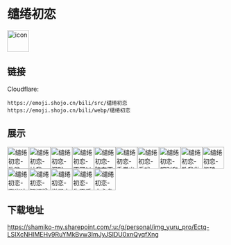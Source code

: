 # 缱绻初恋
<img src="https://emoji.shojo.cn/bili/src/缱绻初恋/icon.png" width="50" height="50" alt="icon">

## 链接
Cloudflare:
```
https://emoji.shojo.cn/bili/src/缱绻初恋
https://emoji.shojo.cn/bili/webp/缱绻初恋
```
## 展示
<img src="https://emoji.shojo.cn/bili/src/缱绻初恋/缱绻初恋-洗脑.png" width="50" height="50" alt="缱绻初恋-洗脑"><img src="https://emoji.shojo.cn/bili/src/缱绻初恋/缱绻初恋-抽我.png" width="50" height="50" alt="缱绻初恋-抽我"><img src="https://emoji.shojo.cn/bili/src/缱绻初恋/缱绻初恋-沉默.png" width="50" height="50" alt="缱绻初恋-沉默"><img src="https://emoji.shojo.cn/bili/src/缱绻初恋/缱绻初恋-不可以瑟瑟.png" width="50" height="50" alt="缱绻初恋-不可以瑟瑟"><img src="https://emoji.shojo.cn/bili/src/缱绻初恋/缱绻初恋-脏东西.png" width="50" height="50" alt="缱绻初恋-脏东西"><img src="https://emoji.shojo.cn/bili/src/缱绻初恋/缱绻初恋-重拳出击.png" width="50" height="50" alt="缱绻初恋-重拳出击"><img src="https://emoji.shojo.cn/bili/src/缱绻初恋/缱绻初恋-看戏.png" width="50" height="50" alt="缱绻初恋-看戏"><img src="https://emoji.shojo.cn/bili/src/缱绻初恋/缱绻初恋-都别和我抢.png" width="50" height="50" alt="缱绻初恋-都别和我抢"><img src="https://emoji.shojo.cn/bili/src/缱绻初恋/缱绻初恋-教我做事？.png" width="50" height="50" alt="缱绻初恋-教我做事？"><img src="https://emoji.shojo.cn/bili/src/缱绻初恋/缱绻初恋-搬砖.png" width="50" height="50" alt="缱绻初恋-搬砖"><img src="https://emoji.shojo.cn/bili/src/缱绻初恋/缱绻初恋-百米冲刺.png" width="50" height="50" alt="缱绻初恋-百米冲刺"><img src="https://emoji.shojo.cn/bili/src/缱绻初恋/缱绻初恋-知识增加了.png" width="50" height="50" alt="缱绻初恋-知识增加了"><img src="https://emoji.shojo.cn/bili/src/缱绻初恋/缱绻初恋-学习中勿扰.png" width="50" height="50" alt="缱绻初恋-学习中勿扰"><img src="https://emoji.shojo.cn/bili/src/缱绻初恋/缱绻初恋-你不爱我.png" width="50" height="50" alt="缱绻初恋-你不爱我"><img src="https://emoji.shojo.cn/bili/src/缱绻初恋/缱绻初恋-内心复杂.png" width="50" height="50" alt="缱绻初恋-内心复杂">

## 下载地址

https://shamiko-my.sharepoint.com/:u:/g/personal/img_yuru_pro/Ectq-LSIXcNHlMEHv9RuYMkBvw3ImJyJSIDU0xnQyqfXng